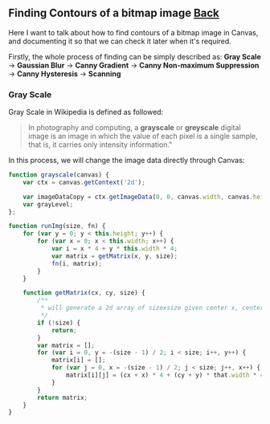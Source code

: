 ## Finding Contours of a bitmap image [Back](./../canvas.md)

Here I want to talk about how to find contours of a bitmap image in Canvas, and documenting it so that we can check it later when it's required.

Firstly, the whole process of finding can be simply described as: **Gray Scale** -> **Gaussian Blur** -> **Canny Gradient** -> **Canny Non-maximum Suppression** -> **Canny Hysteresis** -> **Scanning**

### Gray Scale

Gray Scale in Wikipedia is defined as followed:

> In photography and computing, a **grayscale** or **greyscale** digital image is an image in which the value of each pixel is a single sample, that is, it carries only intensity information."

In this process, we will change the image data directly through Canvas:

```js
function grayscale(canvas) {
    var ctx = canvas.getContext('2d');

    var imageDataCopy = ctx.getImageData(0, 0, canvas.width, canvas.height);
    var grayLevel;
};

function runImg(size, fn) {
    for (var y = 0; y < this.height; y++) {
        for (var x = 0; x < this.width; x++) {
            var i = x * 4 + y * this.width * 4;
            var matrix = getMatrix(x, y, size);
            fn(i, matrix);
        }
    }

    function getMatrix(cx, cy, size) {
        /**
         * will generate a 2d array of sizexsize given center x, center y, size, image width & height
         */
        if (!size) {
            return;
        }
        var matrix = [];
        for (var i = 0, y = -(size - 1) / 2; i < size; i++, y++) {
            matrix[i] = [];
            for (var j = 0, x = -(size - 1) / 2; j < size; j++, x++) {
                matrix[i][j] = (cx + x) * 4 + (cy + y) * that.width * 4;
            }
        }
        return matrix;
    }
}
```